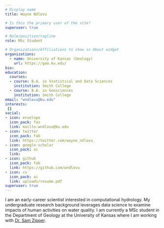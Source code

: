 ```yaml
---
# Display name
title: Wayne Ndlovu

# Is this the primary user of the site?
superuser: true

# Role/position/tagline
role: MSc Student

# Organizations/Affiliations to show in About widget
organizations:
  - name: University of Kansas (Geology)
    url: https://geo.ku.edu/
bio: 
education:
  courses:
  - course: B.A. in Statistical and Data Sciences
    institution: Smith College
  - course: B.A. in Geosciences
    institution: Smith College
email: "wndlovu@ku.edu"
interests:
 []
social:
- icon: envelope
  icon_pack: fas
  link: mailto:wndlovu@ku.edu
- icon: twitter
  icon_pack: fab
  link: https://twitter.com/wayne_ndlovu_
- icon: google-scholar
  icon_pack: ai
  link: 
- icon: github
  icon_pack: fab
  link: https://github.com/wndlovu
- icon: cv
  icon_pack: ai
  link: uploads/resume.pdf
superuser: true
---
```


I am an early-career scientist interested in computational hydrology. My undergraduate research background leverages data science to examine impacts of human activities on water quality. I am currently a MSc student in the Department of Geology at the University of Kansas where I am working with [Dr. Sam Zipper](https://www.samzipper.com/).